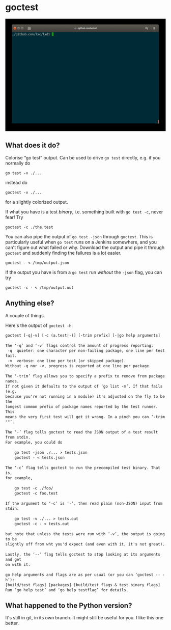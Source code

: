 # goctest

![a screencast of goctest running lxd's test suite, in quiet mode](quiet.gif)

## What does it do?

Colorise “go test” output. Can be used to drive `go test` directly, e.g.
if you normally do

    go test -v ./...

instead do

    goctest -v ./...

for a slightly colorized output.

If what you have is a test *binary*, i.e. something built with `go test
-c`, never fear! Try

    goctest -c ./the.test

You can also pipe the output of `go test -json` through `goctest`. This is
particularly useful when `go test` runs on a Jenkins somewhere, and you
can't figure out what failed or why. Download the output and pipe it
through `goctest` and suddenly finding the failures is a lot easier.

    goctest - < /tmp/output.json

If the output you have is from a `go test` run *without* the `-json` flag,
you can try

    goctest -c - < /tmp/output.out

## Anything else?

A couple of things.

Here's the output of `goctest -h`:

    goctest [-q|-v] [-c (a.test|-)] [-trim prefix] [-|go help arguments]

    The ‘-q’ and ‘-v’ flags control the amount of progress reporting:
     -q  quieter: one character per non-failing package, one line per test fail.
     -v  verbose: one line per test (or skipped package).
    Without -q nor -v, progress is reported at one line per package.

    The ‘-trim’ flag allows you to specify a prefix to remove from package names.
    If not given it defaults to the output of ‘go list -m’. If that fails (e.g.
    because you're not running in a module) it's adjusted on the fly to be the
    longest common prefix of package names reported by the test runner. This
    means the very first test will get it wrong. In a pinch you can ‘-trim ""’.

    The ‘-’ flag tells goctest to read the JSON output of a test result from stdin.
    For example, you could do

        go test -json ./... > tests.json
        goctest - < tests.json

    The ‘-c’ flag tells goctest to run the precompiled test binary. That is,
    for example,

        go test -c ./foo/
        goctest -c foo.test

    If the argument to ‘-c’ is ‘-’, then read plain (non-JSON) input from stdin:

        go test -v ./... > tests.out
        goctest -c - < tests.out

    but note that unless the tests were run with ‘-v’, the output is going to be
    slightly off from wht you'd expect (and even with it, it's not great).

    Lastly, the ‘--’ flag tells goctest to stop looking at its arguments and get
    on with it.

    go help arguments and flags are as per usual (or you can ‘goctest -- -h’):
    [build/test flags] [packages] [build/test flags & test binary flags]
    Run ‘go help test’ and ‘go help testflag’ for details.


## What happened to the Python version?

It's still in git, in its own branch. It might still be useful for you.
I like this one better.
